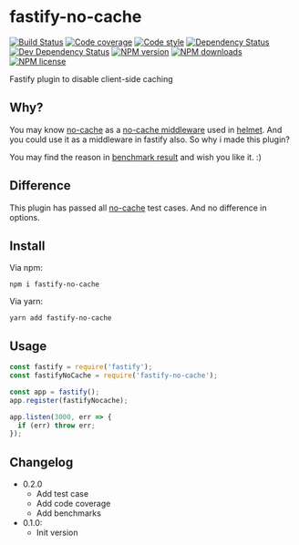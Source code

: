 # fastify-no-cache

[![Build Status][ci-img]][ci-url]
[![Code coverage][cov-img]][cov-url]
[![Code style][lint-img]][lint-url]
[![Dependency Status][dep-img]][dep-url]
[![Dev Dependency Status][dev-dep-img]][dev-dep-url]
[![NPM version][npm-ver-img]][npm-url]
[![NPM downloads][npm-dl-img]][npm-url]
[![NPM license][npm-lc-img]][npm-url]

Fastify plugin to disable client-side caching

## Why?

You may know [no-cache](https://github.com/helmetjs/nocache) as a [no-cache middleware](https://helmetjs.github.io/docs/nocache/) used in [helmet](https://github.com/helmetjs/helmet). And you could use it as a middleware in fastify also. So why i made this plugin?

You may find the reason in [benchmark result](./benchmarks/benchmark.txt) and wish you like it. :)

## Difference

This plugin has passed all [no-cache](https://github.com/helmetjs/nocache) test cases.
And no difference in options.

## Install

Via npm:

```shell
npm i fastify-no-cache
```

Via yarn:

```shell
yarn add fastify-no-cache
```

## Usage

```js
const fastify = require('fastify');
const fastifyNoCache = require('fastify-no-cache');

const app = fastify();
app.register(fastifyNocache);

app.listen(3000, err => {
  if (err) throw err;
});
```

## Changelog

- 0.2.0
  - Add test case
  - Add code coverage
  - Add benchmarks
- 0.1.0:
  - Init version

[ci-img]: https://img.shields.io/travis/poppinlp/fastify-no-cache.svg?style=flat-square
[ci-url]: https://travis-ci.org/poppinlp/fastify-no-cache
[cov-img]: https://img.shields.io/coveralls/poppinlp/fastify-no-cache.svg?style=flat-square
[cov-url]: https://coveralls.io/github/poppinlp/fastify-no-cache?branch=master
[lint-img]: https://img.shields.io/badge/code%20style-handsome-brightgreen.svg?style=flat-square
[lint-url]: https://github.com/poppinlp/eslint-config-handsome
[dep-img]: https://img.shields.io/david/poppinlp/fastify-no-cache.svg?style=flat-square
[dep-url]: https://david-dm.org/poppinlp/fastify-no-cache
[dev-dep-img]: https://img.shields.io/david/dev/poppinlp/fastify-no-cache.svg?style=flat-square
[dev-dep-url]: https://david-dm.org/poppinlp/fastify-no-cache#info=devDependencies
[npm-ver-img]: https://img.shields.io/npm/v/fastify-no-cache.svg?style=flat-square
[npm-dl-img]: https://img.shields.io/npm/dm/fastify-no-cache.svg?style=flat-square
[npm-lc-img]: https://img.shields.io/npm/l/fastify-no-cache.svg?style=flat-square
[npm-url]: https://www.npmjs.com/package/fastify-no-cache
